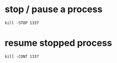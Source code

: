 # stop / pause a process

```
kill -STOP 1337
```

# resume stopped process

```
kill -CONT 1337
```
